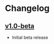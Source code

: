 # Changelog

## [v1.0-beta](https://github.com/entropicalabs/entropica_qaoa/releases/tag/1.0)

- Initial beta release
